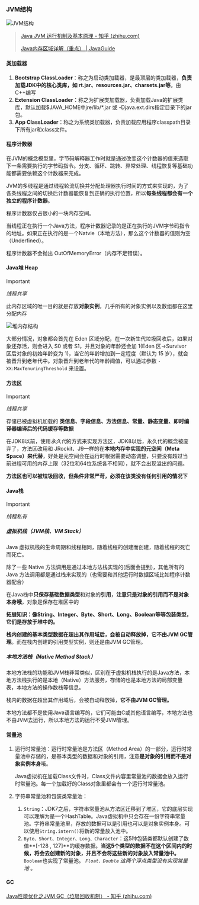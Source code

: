 ### JVM结构

![JVM结构](https://cdn.jsdelivr.net/gh/PaoMoXML/image@main/img/v2-2cdedcdf752a00bafc1ee9d9901580c0_720w.webp)

> [Java JVM 运行机制及基本原理 - 知乎 (zhihu.com)](https://zhuanlan.zhihu.com/p/25713880)
>
> [Java内存区域详解（重点） | JavaGuide](https://javaguide.cn/java/jvm/memory-area.html#程序计数器)

#### 类加载器

1. **Bootstrap ClassLoader**：称之为启动类加载器，是最顶层的类加载器，**负责加载JDK中的核心类库，如 rt.jar、resources.jar、charsets.jar等**。由C++编写
2. **Extension ClassLoader**：称之为扩展类加载器，负责加载Java的扩展类库，默认加载$JAVA_HOME中jre/lib/*.jar 或 -Djava.ext.dirs指定目录下的jar包。
3. **App ClassLoader**：称之为系统类加载器，负责加载应用程序classpath目录下所有jar和class文件。

#### 程序计数器

在JVM的概念模型里，字节码解释器工作时就是通过改变这个计数器的值来选取下一条需要执行的字节码指令。分支、循环、跳转、异常处理、线程恢复等基础功能都需要依赖这个计数器来完成。

JVM的多线程是通过线程轮流切换并分配处理器执行时间的方式来实现的，为了各条线程之间的切换后计数器能恢复到正确的执行位置，所以**每条线程都会有一个独立的程序计数器**。

程序计数器仅占很小的一块内存空间。

当线程正在执行一个Java方法，程序计数器记录的是正在执行的JVM字节码指令的地址。如果正在执行的是一个Natvie（本地方法），那么这个计数器的值则为空（Underfined）。

程序计数器不会抛出 OutOfMemoryError（内存不足错误）。

#### Java堆 Heap

> [!IMPORTant]
>
> *线程共享*
>
> 此内存区域的唯一目的就是存放**对象实例**，几乎所有的对象实例以及数组都在这里分配内存

![堆内存结构](https://cdn.jsdelivr.net/gh/PaoMoXML/image@main/img/hotspot-heap-structure.png)

大部分情况，对象都会首先在 Eden 区域分配，在一次新生代垃圾回收后，如果对象还存活，则会进入 S0 或者 S1，并且对象的年龄还会加 1(Eden 区->Survivor 区后对象的初始年龄变为 1)，当它的年龄增加到一定程度（默认为 15 岁），就会被晋升到老年代中。对象晋升到老年代的年龄阈值，可以通过参数 `-XX:MaxTenuringThreshold` 来设置。

#### 方法区

> [!IMPORTANT]
>
> *线程共享*
>
> 存储已被虚拟机加载的 **类信息、字段信息、方法信息、常量、静态变量、即时编译器编译后的代码缓存等数据**

在JDK8以前，使用*永久代*的方式来实现方法区，JDK8以后，永久代的概念被废弃了，方法区改用和 JRockit、J9一样的在**本地内存中实现的元空间（Meta Space）来代替**，好处是元空间会在运行时根据需要动态调整，只要没有超过当前进程可用的内存上限（32位和64位系统各不相同），就不会出现溢出的问题。

**方法区也可以被垃圾回收，但条件非常严苛，必须在该类没有任何引用的情况下**

#### Java栈

> [!IMPORTANT]
>
> *线程私有*

##### 虚拟机栈（JVM栈、VM Stack）

Java 虚拟机栈的生命周期和线程相同，随着线程的创建而创建，随着线程的死亡而死亡。

除了一些 Native 方法调用是通过本地方法栈实现的(后面会提到)，其他所有的 Java 方法调用都是通过栈来实现的（也需要和其他运行时数据区域比如程序计数器配合）

在Java栈中**只保存基础数据类型**和对象的**引用**，**注意只是对象的引用而不是对象本身哦**，对象是保存在堆区中的

**拓展知识：像String、Integer、Byte、Short、Long、Boolean等等包装类型，它们是存放于堆中的。**

**栈内创建的基本类型数据在超出其作用域后，会被自动释放掉，它不由JVM GC管理**。而在栈内创建的引用类型实例，则还是由JVM GC管理。

##### 本地方法栈（Native Method Stack）

本地方法栈的功能和JVM栈非常类似，区别在于虚拟机栈执行的是Java方法，本地方法栈执行的是本地（Native）方法服务，存储的也是本地方法的局部变量表，本地方法的操作数栈等信息。

栈内的数据在超出其作用域后，会被自动释放掉，**它不由JVM GC管理。**

本地方法都不是使用Java语言编写的，它们可能由C或其他语言编写，本地方法也不由JVM去运行，所以本地方法的运行不受JVM管理。

#### 常量池

1. 运行时常量池：运行时常量池是方法区（Method Area）的一部分，运行时常量池中存储的，是基本类型的数据和对象的引用，注意**是对象的引用而不是对象实例本身**哦。

   Java虚拟机在加载Class文件时，Class文件内容里常量池的数据会放入运行时常量池。每一个加载好的Class对象里都会有一个运行时常量池。

2. 字符串常量池和包装类常量池：

   1. `String`：JDK7之后，字符串常量池从方法区迁移到了堆区，它的底层实现可以理解为是一个HashTable。Java虚拟机中只会存在一份字符串常量池。字符串常量池里，存放的数据可以是引用也可以是对象实例本身。可以使用`String.intern()`将新的常量放入池中。
   2. `Byte、Short、Integer、Long、Character`：这5种包装类都默认创建了数值**[-128 , 127]**的缓存数据。**当这5个类型的数据不在这个区间内的时候，将会去创建新的对象，并且不会将这些新的对象放入常量池中。**`Boolean`也实现了常量池。 *`Float、Double` 这两个浮点类型没有实现常量池* 。

#### GC

[Java性能优化之JVM GC（垃圾回收机制） - 知乎 (zhihu.com)](https://zhuanlan.zhihu.com/p/25539690)

